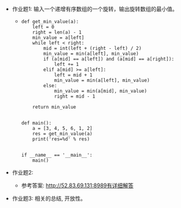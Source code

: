 - 作业题1: 输入一个递增有序数组的一个旋转，输出旋转数组的最小值。
  
  - ```
    def get_min_value(a):
        left = 0
        right = len(a) - 1
        min_value = a[left]
        while left < right:
            mid = int(left + (right - left) / 2)
            min_value = min(a[left], min_value)
            if (a[mid] == a[left]) and (a[mid] == a[right]):
                left += 1
            elif a[mid] >= a[left]:
                left = mid + 1
                min_value = min(a[left], min_value)
            else:
                min_value = min(a[mid], min_value)
                right = mid - 1
    
        return min_value
    
    
    def main():
        a = [3, 4, 5, 6, 1, 2]
        res = get_min_value(a)
        print('res=%d' % res)
    
    
    if __name__ == '__main__':
        main()
    ```





- 作业题2: 
  - 参考答案: http://52.83.69.131:8989有详细解答





- 作业题3: 相关的总结, 开放性。